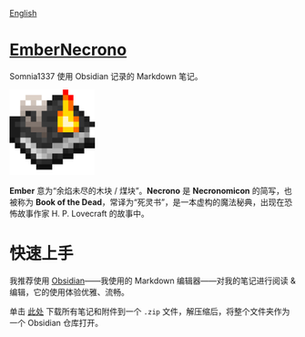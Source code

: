 [English](https://github.com/Somnia1337/EmberNecrono/blob/main/README.md)

# [EmberNecrono](https://github.com/Somnia1337/EmberNecrono)

Somnia1337 使用 Obsidian 记录的 Markdown 笔记。

<img src="https://github.com/Somnia1337/EmberNecrono/blob/main/_Attachment/EmberNecrono.png?raw=true" width="150px">

**Ember** 意为“余焰未尽的木块 / 煤块”。**Necrono** 是 **Necronomicon** 的简写，也被称为 **Book of the Dead**，常译为“死灵书”，是一本虚构的魔法秘典，出现在恐怖故事作家 H. P. Lovecraft 的故事中。

# 快速上手

我推荐使用 [Obsidian](https://obsidian.md/)——我使用的 Markdown 编辑器——对我的笔记进行阅读 & 编辑，它的使用体验优雅、流畅。

单击 [此处](https://github.com/Somnia1337/EmberNecrono/archive/refs/heads/main.zip) 下载所有笔记和附件到一个 `.zip` 文件，解压缩后，将整个文件夹作为一个 Obsidian 仓库打开。